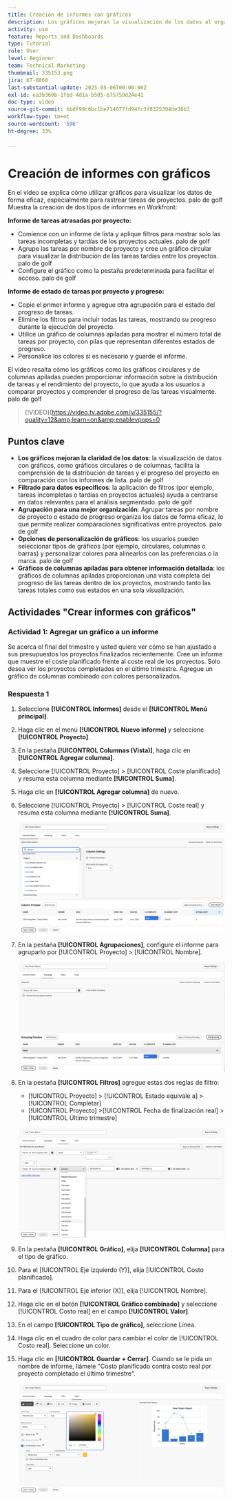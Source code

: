 ```yaml
---
title: Creación de informes con gráficos
description: Los gráficos mejoran la visualización de los datos al organizar las perspectivas de datos a través de filtros, agrupaciones y formatos de columna apilada personalizables, lo que hace que el análisis sea más claro y procesable.
activity: use
feature: Reports and Dashboards
type: Tutorial
role: User
level: Beginner
team: Technical Marketing
thumbnail: 335153.png
jira: KT-8860
last-substantial-update: 2025-05-06T00:00:00Z
exl-id: ea3b360b-1fbd-4d1a-b505-b75759d24e41
doc-type: video
source-git-commit: bbdf99c6bc1be714077fd94fc3f8325394de36b3
workflow-type: tm+mt
source-wordcount: '596'
ht-degree: 33%

---
```


# Creación de informes con gráficos

En el vídeo se explica cómo utilizar gráficos para visualizar los datos de forma eficaz, especialmente para rastrear tareas de proyectos. palo de golf Muestra la creación de dos tipos de informes en Workfront:

**Informe de tareas atrasadas por proyecto:**

* Comience con un informe de lista y aplique filtros para mostrar solo las tareas incompletas y tardías de los proyectos actuales. palo de golf
* Agrupe las tareas por nombre de proyecto y cree un gráfico circular para visualizar la distribución de las tareas tardías entre los proyectos. palo de golf
* Configure el gráfico como la pestaña predeterminada para facilitar el acceso. palo de golf

**Informe de estado de tareas por proyecto y progreso:**

* Copie el primer informe y agregue otra agrupación para el estado del progreso de tareas.
* Elimine los filtros para incluir todas las tareas, mostrando su progreso durante la ejecución del proyecto.
* Utilice un gráfico de columnas apiladas para mostrar el número total de tareas por proyecto, con pilas que representan diferentes estados de progreso.
* Personalice los colores si es necesario y guarde el informe.

El vídeo resalta cómo los gráficos como los gráficos circulares y de columnas apiladas pueden proporcionar información sobre la distribución de tareas y el rendimiento del proyecto, lo que ayuda a los usuarios a comparar proyectos y comprender el progreso de las tareas visualmente. palo de golf

>[!VIDEO](https://video.tv.adobe.com/v/335155/?quality=12&amp;learn=on&amp;enablevpops=0

## Puntos clave

* **Los gráficos mejoran la claridad de los datos**: la visualización de datos con gráficos, como gráficos circulares o de columnas, facilita la comprensión de la distribución de tareas y el progreso del proyecto en comparación con los informes de lista. palo de golf
* **Filtrado para datos específicos**: la aplicación de filtros (por ejemplo, tareas incompletas o tardías en proyectos actuales) ayuda a centrarse en datos relevantes para el análisis segmentado. palo de golf
* **Agrupación para una mejor organización**: Agrupar tareas por nombre de proyecto o estado de progreso organiza los datos de forma eficaz, lo que permite realizar comparaciones significativas entre proyectos. palo de golf
* **Opciones de personalización de gráficos**: los usuarios pueden seleccionar tipos de gráficos (por ejemplo, circulares, columnas o barras) y personalizar colores para alinearlos con las preferencias o la marca. palo de golf
* **Gráficos de columnas apiladas para obtener información detallada**: los gráficos de columnas apiladas proporcionan una vista completa del progreso de las tareas dentro de los proyectos, mostrando tanto las tareas totales como sus estados en una sola visualización.


## Actividades &quot;Crear informes con gráficos&quot;

### Actividad 1: Agregar un gráfico a un informe

Se acerca el final del trimestre y usted quiere ver cómo se han ajustado a sus presupuestos los proyectos finalizados recientemente. Cree un informe que muestre el coste planificado frente al coste real de los proyectos. Solo desea ver los proyectos completados en el último trimestre. Agregue un gráfico de columnas combinado con colores personalizados.

### Respuesta 1

1. Seleccione **[!UICONTROL Informes]** desde el **[!UICONTROL Menú principal]**.
1. Haga clic en el menú **[!UICONTROL Nuevo informe]** y seleccione **[!UICONTROL Proyecto]**.
1. En la pestaña **[!UICONTROL Columnas (Vista)]**, haga clic en **[!UICONTROL Agregar columna]**.
1. Seleccione [!UICONTROL Proyecto] > [!UICONTROL Coste planificado] y resuma esta columna mediante **[!UICONTROL Suma]**.
1. Haga clic en **[!UICONTROL Agregar columna]** de nuevo.
1. Seleccione [!UICONTROL Proyecto] > [!UICONTROL Coste real] y resuma esta columna mediante **[!UICONTROL Suma]**.

   ![Imagen de la pantalla para agregar columnas a un informe](assets/chart-report-columns.png)

1. En la pestaña **[!UICONTROL Agrupaciones]**, configure el informe para agruparlo por [!UICONTROL Proyecto] > [!UICONTROL Nombre].

   ![Imagen de la pantalla para agregar agrupaciones a un informe](assets/chart-report-groupings.png)

1. En la pestaña **[!UICONTROL Filtros]** agregue estas dos reglas de filtro:

   * [!UICONTROL Proyecto] > [!UICONTROL Estado equivale a] > [!UICONTROL Completar]
   * [!UICONTROL Proyecto] >[!UICONTROL  Fecha de finalización real] > [!UICONTROL Último trimestre]

   ![Imagen de la pantalla para agregar filtros a un informe](assets/chart-report-filters.png)

1. En la pestaña **[!UICONTROL Gráfico]**, elija **[!UICONTROL Columna]** para el tipo de gráfico.
1. Para el [!UICONTROL Eje izquierdo (Y)], elija [!UICONTROL Costo planificado].
1. Para el [!UICONTROL Eje inferior (X)], elija [!UICONTROL Nombre].
1. Haga clic en el botón **[!UICONTROL Gráfico combinado]** y seleccione [!UICONTROL Costo real] en el campo **[!UICONTROL Valor]**.
1. En el campo **[!UICONTROL Tipo de gráfico]**, seleccione Línea.
1. Haga clic en el cuadro de color para cambiar el color de [!UICONTROL Costo real]. Seleccione un color.
1. Haga clic en **[!UICONTROL Guardar + Cerrar]**. Cuando se le pida un nombre de informe, llámele &quot;Costo planificado contra costo real por proyecto completado el último trimestre&quot;.

   ![Imagen de la pantalla para agregar un gráfico a un informe](assets/chart-report-chart.png)
